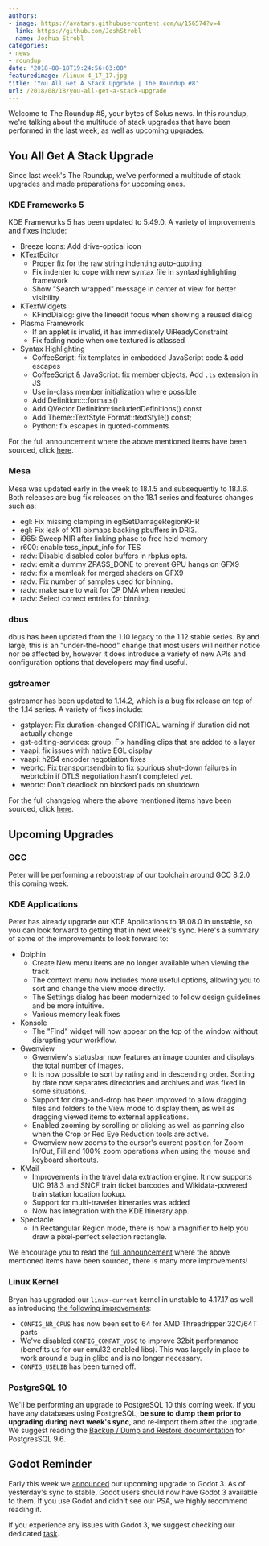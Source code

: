 ```yaml
---
authors:
- image: https://avatars.githubusercontent.com/u/156574?v=4
  link: https://github.com/JoshStrobl
  name: Joshua Strobl
categories:
- news
- roundup
date: "2018-08-18T19:24:56+03:00"
featuredimage: /linux-4_17_17.jpg
title: 'You All Get A Stack Upgrade | The Roundup #8'
url: /2018/08/18/you-all-get-a-stack-upgrade
---
```


Welcome to The Roundup #8, your bytes of Solus news. In this roundup, we're talking about the multitude of stack upgrades that have been performed in the last week, as well as upcoming upgrades.
<!--more-->

## You All Get A Stack Upgrade

Since last week's The Roundup, we've performed a multitude of stack upgrades and made preparations for upcoming ones.

### KDE Frameworks 5

KDE Frameworks 5 has been updated to 5.49.0. A variety of improvements and fixes include:

- Breeze Icons: Add drive-optical icon
- KTextEditor
  - Proper fix for the raw string indenting auto-quoting
  - Fix indenter to cope with new syntax file in syntaxhighlighting framework
  - Show "Search wrapped" message in center of view for better visibility
- KTextWidgets
  - KFindDialog: give the lineedit focus when showing a reused dialog
- Plasma Framework
  - If an applet is invalid, it has immediately UiReadyConstraint
  - Fix fading node when one textured is atlassed
- Syntax Highlighting
  - CoffeeScript: fix templates in embedded JavaScript code & add escapes
  - CoffeeScript & JavaScript: fix member objects. Add `.ts` extension in JS
  - Use in-class member initialization where possible
  - Add Definition::::formats()
  - Add QVector<Definition> Definition::includedDefinitions() const
  - Add Theme::TextStyle Format::textStyle() const;
  - Python: fix escapes in quoted-comments

For the full announcement where the above mentioned items have been sourced, click [here](https://www.kde.org/announcements/kde-frameworks-5.49.0.php).

### Mesa

Mesa was updated early in the week to 18.1.5 and subsequently to 18.1.6. Both releases are bug fix releases on the 18.1 series and features changes such as:

- egl: Fix missing clamping in eglSetDamageRegionKHR
- egl: Fix leak of X11 pixmaps backing pbuffers in DRI3.
- i965: Sweep NIR after linking phase to free held memory
- r600: enable tess_input_info for TES
- radv: Disable disabled color buffers in rbplus opts.
- radv: emit a dummy ZPASS_DONE to prevent GPU hangs on GFX9
- radv: fix a memleak for merged shaders on GFX9
- radv: Fix number of samples used for binning.
- radv: make sure to wait for CP DMA when needed
- radv: Select correct entries for binning.

### dbus

dbus has been updated from the 1.10 legacy to the 1.12 stable series. By and large, this is an "under-the-hood" change that most users will neither notice nor be affected by, however it does introduce a variety of new APIs and configuration options that developers may find useful.

### gstreamer

gstreamer has been updated to 1.14.2, which is a bug fix release on top of the 1.14 series. A variety of fixes include:

- gstplayer: Fix duration-changed CRITICAL warning if duration did not actually change
- gst-editing-services: group: Fix handling clips that are added to a layer
- vaapi: fix issues with native EGL display
- vaapi: h264 encoder negotiation fixes
- webrtc: Fix transportsendbin to fix spurious shut-down failures in webrtcbin if DTLS negotiation hasn't completed yet.
- webrtc: Don't deadlock on blocked pads on shutdown

For the full changelog where the above mentioned items have been sourced, click [here](https://gstreamer.freedesktop.org/releases/1.14/#1.14.2).

## Upcoming Upgrades

### GCC

Peter will be performing a rebootstrap of our toolchain around GCC 8.2.0 this coming week.

### KDE Applications

Peter has already upgrade our KDE Applications to 18.08.0 in unstable, so you can look forward to getting that in next week's sync. Here's a summary of some of the improvements to look forward to:

- Dolphin
  - Create New menu items are no longer available when viewing the track
  - The context menu now includes more useful options, allowing you to sort and change the view mode directly.
  - The Settings dialog has been modernized to follow design guidelines and be more intuitive.
  - Various memory leak fixes
- Konsole
  - The "Find" widget will now appear on the top of the window without disrupting your workflow.
- Gwenview
  - Gwenview's statusbar now features an image counter and displays the total number of images.
  - It is now possible to sort by rating and in descending order. Sorting by date now separates directories and archives and was fixed in some situations.
  - Support for drag-and-drop has been improved to allow dragging files and folders to the View mode to display them, as well as dragging viewed items to external applications.
  - Enabled zooming by scrolling or clicking as well as panning also when the Crop or Red Eye Reduction tools are active.
  - Gwenview now zooms to the cursor's current position for Zoom In/Out, Fill and 100% zoom operations when using the mouse and keyboard shortcuts.
- KMail
  - Improvements in the travel data extraction engine. It now supports UIC 918.3 and SNCF train ticket barcodes and Wikidata-powered train station location lookup.
  - Support for multi-traveler itineraries was added
  - Now has integration with the KDE Itinerary app.
- Spectacle
  - In Rectangular Region mode, there is now a magnifier to help you draw a pixel-perfect selection rectangle.

We encourage you to read the [full announcement](https://www.kde.org/announcements/announce-applications-18.08.0.php) where the above mentioned items have been sourced, there is many more improvements!

### Linux Kernel

Bryan has upgraded our `linux-current` kernel in unstable to 4.17.17 as well as introducing [the following improvements](https://dev.solus-project.com/T6786):

- `CONFIG_NR_CPUS` has now been set to 64 for AMD Threadripper 32C/64T parts
- We've disabled `CONFIG_COMPAT_VDSO` to improve 32bit performance (benefits us for our emul32 enabled libs). This was largely in place to work around a bug in glibc and is no longer necessary.
- `CONFIG_USELIB` has been turned off.

### PostgreSQL 10

We'll be performing an upgrade to PostgreSQL 10 this coming week. If you have any databases using PostgreSQL, **be sure to dump them prior to upgrading during next week's sync**, and re-import them after the upgrade. We suggest reading the [Backup / Dump and Restore documentation](https://www.postgresql.org/docs/9.6/static/backup-dump.html) for PostgresSQL 9.6.

## Godot Reminder

Early this week we [announced](/2018/08/13/upcoming-upgrade-of-godot) our upcoming upgrade to Godot 3. As of yesterday's sync to stable, Godot users should now have Godot 3 available to them. If you use Godot and didn't see our PSA, we highly recommend reading it.

If you experience any issues with Godot 3, we suggest checking our dedicated [task](https://dev.solus-project.com/T6778).